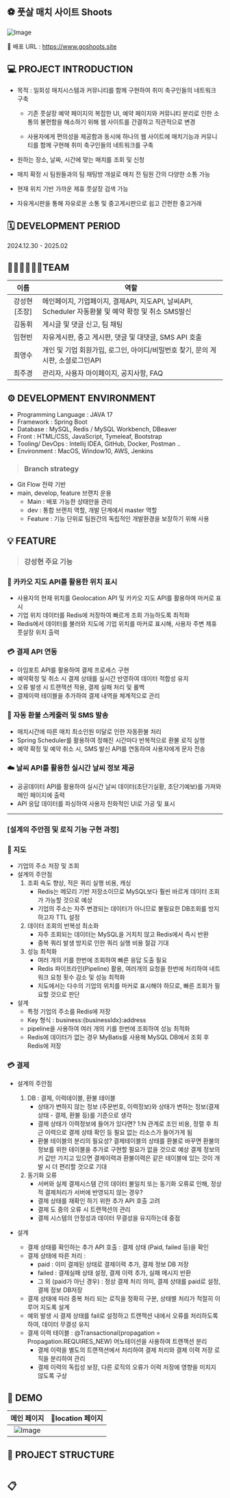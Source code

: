 ## ⚽️ 풋살 매치 사이트 Shoots 

![Image](https://github.com/user-attachments/assets/c7f91ea5-b554-456c-bf26-fd2f800040e0)


🔗 배포 URL : https://www.goshoots.site


## 💻 PROJECT INTRODUCTION
- 목적 : 일회성 매치시스템과 커뮤니티를 함께 구현하여 취미 축구인들의 네트워크 구축

  - 기존 풋살장 예약 페이지의 복잡한 UI, 예약 페이지와 커뮤니티 분리로 인한 소통의 불편함을 해소하기 위해 웹 사이트를 간결하고 직관적으로 변경

  - 사용자에게 편의성을 제공함과 동시에 하나의 웹 사이트에 매치기능과 커뮤니티를 함께 구현해 취미 축구인들의 네트워크를 구축
 
- 원하는 장소, 날짜, 시간에 맞는 매치를 조회 및 신청
- 매치 확정 시 팀원들과의 팀 채팅방 개설로 매치 전 팀원 간의 다양한 소통 가능
- 현재 위치 기반 가까운 제휴 풋살장 검색 가능
- 자유게시판을 통해 자유로운 소통 및 중고게시판으로 쉽고 간편한 중고거래

## 🗓️ DEVELOPMENT PERIOD
2024.12.30 - 2025.02

## 👩🏻‍💻🧑🏻‍💻TEAM
|이름|역할|
|:------:|---------------|
|강성현 [조장]|메인페이지, 기업페이지, 결제API, 지도API, 날씨API, Scheduler 자동환불 및 예약 확정 및 취소 SMS발신|
|김동휘|게시글 및 댓글 신고, 팀 채팅|
|임현빈|자유게시판, 중고 게시판, 댓글 및 대댓글, SMS API 호출|
|최영수|개인 및 기업 회원가입, 로그인, 아이디/비밀번호 찾기, 문의 게시판, 소셜로그인API|
|최주경|관리자, 사용자 마이페이지, 공지사항, FAQ|

## ⚙️ DEVELOPMENT ENVIRONMENT
- Programming Language : JAVA 17
- Framework : Spring Boot
- Database : MySQL, Redis / MySQL Workbench, DBeaver 
- Front : HTML/CSS, JavaScript, Tymeleaf, Bootstrap
- Tooling/ DevOps : Intellij IDEA, GitHub, Docker, Postman ..
- Environment : MacOS, Window10, AWS, Jenkins

> <h3>Branch strategy</h3>
- Git Flow 전략 기반
- main, develop, feature 브랜치 운용
  - Main : 배포 가능한 상태만을 관리
  - dev : 통합 브랜치 역할, 개발 단계에서 master 역할
  - Feature : 기능 단위로 팀원간의 독립적인 개발환경을 보장하기 위해 사용


## 💡 FEATURE
> <h3>강성현 주요 기능</h3>
### 📍 카카오 지도 API를 활용한 위치 표시

- 사용자의 현재 위치를 Geolocation API 및 카카오 지도 API를 활용하여 마커로 표시
- 기업 위치 데이터를 Redis에 저장하여 빠르게 조회 가능하도록 최적화
- Redis에서 데이터를 불러와 지도에 기업 위치를 마커로 표시해, 사용자 주변 제휴 풋살장 위치 출력


### 💳 결제 API 연동

- 아임포트 API를 활용하여 결제 프로세스 구현
- 예약확정 및 취소 시 결제 상태를 실시간 반영하여 데이터 적합성 유지
- 오류 발생 시 트랜잭션 적용, 결제 실패 처리 및 롤백
- 결제이력 테이블을 추가하여 결제 내역을 체계적으로 관리


### 🔄 자동 환불 스케줄러 및 SMS 발송

- 매치시간에 따른 매치 최소인원 미달로 인한 자동환불 처리
- Spring Scheduler를 활용하여 정해진 시간마다 반복적으로 환불 로직 실행
- 예약 확정 및 예약 취소 시, SMS 발신 API를 연동하여 사용자에게 문자 전송


### ☁️ 날씨 API를 활용한 실시간 날씨 정보 제공

- 공공데이터 API를 활용하여 실시간 날씨 데이터(초단기실황, 초단기예보)를 가져와 메인 페이지에 출력
- API 응답 데이터를 파싱하여 사용자 친화적인 UI로 가공 및 표시


---
### [설계의 주안점 및 로직 기능 구현 과정]

### 📍 지도
- 기업의 주소 저장 및 조회
- 설계의 주안점
  1. 조회 속도 향상, 적은 쿼리 실행 비용, 캐싱
     - Redis는 메모리 기반 저장소이므로 MySQL보다 훨씬 바르게 데이터 조회가 가능할 것으로 예상
     - 기업의 주소는 자주 변경되는 데이터가 아니므로 불필요한 DB조회를 방지하고자 TTL 설정
  2. 데이터 조회의 반복성 최소화
     - 자주 조회되는 데이터는 MySQL을 거치치 않고 Redis에서 즉시 반환
     - 중복 쿼리 발생 방지로 인한 쿼리 실행 비용 절감 기대
  3. 성능 최적화
     - 여러 개의 키를 한번에 조회하여 빠른 응답 도출 필요
     - Redis 파이프라인(Pipeline) 활용, 여러개의 요청을 한번에 처리하여 네트워크 요청 횟수 감소 및 성능 최적화
     - 지도에서는 다수의 기업의 위치를 마커로 표시해야 하므로, 빠른 조회가 필요할 것으로 판단 
- 설계
  - 특정 기업의 주소를 Redis에 저장
  - Key 형식 : business:{businessIdx}:address
  - pipeline을 사용하여 여러 개의 키를 한번에 조회하여 성능 최적화
  - Redis에 데이터가 없는 경우 MyBatis를 사용해 MySQL DB에서 조회 후 Redis에 저장
   
### 💳 결제
- 설계의 주안점
  1. DB : 결제, 이력테이블, 환불 테이블
     - 상태가 변하지 않는 정보 (주문번호, 이력정보)와 상태가 변하는 정보(결제상태 - 결제, 환불 등)를 기준으로 생각
     - 결제 상태가 이력정보에 들어가 있다면? 1:N 관계로 조인 비용, 정렬 후 최근 이력으로 결제 상태 확인 등 필요 없는 리소스가 들어가게 됨
     - 환불 테이블의 분리의 필요성? 결제테이블의 상태를 환불로 바꾸면 환불의 정보를 위한 테이블을 추가로 구현할 필요가 없을 것으로 예상
       결제 정보의 키 값만 가지고 있으면 결제이력과 환불이력은 같은 테이블에 있는 것이 개발 시 더 편리할 것으로 기대     
  2. 동기화 오류
     - 서버와 실제 결제시스템 간의 데이터 불일치 또는 동기화 오류로 인해, 정상적 결제처리가 서버에 반영되지 않는 경우?
     - 결제 상태를 재확인 하기 위한 추가 API 호출 고려
     - 결제 도 중의 오류 시 트랜잭션의 관리
     - 결제 시스템의 안정성과 데이터 무결성을 유지하는데 중점
    
- 설계
  - 결제 상태를 확인하는 추가 API 호출 : 결제 상태 (Paid, failed 등)을 확인
  - 결제 상태에 따른 처리 :
    - paid : 이미 결제된 상태로 결제이력 추가, 결제 정보 DB 저장
    - failed : 결제실패 상태 설정, 결제 이력 추가, 실패 메시지 반환
    - 그 외 (paid가 아닌 경우) : 정상 결제 처리 의미, 결제 상태를 paid로 설정, 결제 정보 DB저장
  - 결제 상태에 따라 중복 처리 되는 로직을 정확히 구분, 상태별 처리가 적절히 이루어 지도록 설계
  - 예외 발생 시 결제 상태를 fail로 설정하고 트랜잭션 내에서 오류를 처리하도록 하여, 데이터 무결성 유지
  - 결제 이력 테이블 : @Transactional(propagation = Propagation.REQUIRES_NEW) 어노테이션을 사용하여 트랜잭션 분리
    - 결제 이력을 별도의 트랜잭션에서 처리하여 결제 처리와 결제 이력 저장 로직을 분리하여 관리
    - 결제 이력의 독립성 보장, 다른 로직의 오류가 이력 저장에 영향을 미치지 않도록 구상


## 📑 DEMO
|                               메인 페이지                               |                               location 페이지                               |
| :---------------------------------------------------------------------: | :---------------------------------------------------------------------: |
| ![Image](https://github.com/user-attachments/assets/c7f91ea5-b554-456c-bf26-fd2f800040e0) | 
## 📂 PROJECT STRUCTURE
```

```

## 📋 

